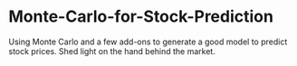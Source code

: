 # Monte-Carlo-for-Stock-Prediction
Using Monte Carlo and a few add-ons to generate a good model to predict stock prices. Shed light on the hand behind the market.
